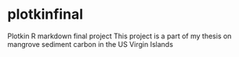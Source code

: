 # plotkinfinal
Plotkin R markdown final project
This project is a part of my thesis on mangrove sediment carbon in the US Virgin Islands